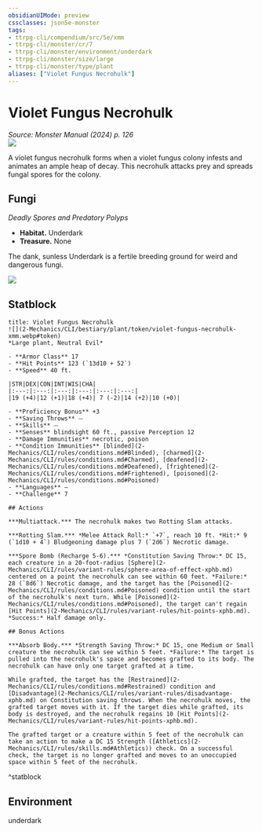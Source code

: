 ```yaml
---
obsidianUIMode: preview
cssclasses: json5e-monster
tags:
- ttrpg-cli/compendium/src/5e/xmm
- ttrpg-cli/monster/cr/7
- ttrpg-cli/monster/environment/underdark
- ttrpg-cli/monster/size/large
- ttrpg-cli/monster/type/plant
aliases: ["Violet Fungus Necrohulk"]
---
```

# Violet Fungus Necrohulk
*Source: Monster Manual (2024) p. 126*  
![](2-Mechanics/CLI/bestiary/plant/img/violet-fungus-necrohulk.webp#right)

A violet fungus necrohulk forms when a violet fungus colony infests and animates an ample heap of decay. This necrohulk attacks prey and spreads fungal spores for the colony.

## Fungi

*Deadly Spores and Predatory Polyps*

- **Habitat.** Underdark  
- **Treasure.** None  

The dank, sunless Underdark is a fertile breeding ground for weird and dangerous fungi.

![](2-Mechanics/CLI/bestiary/plant/img/fungi.webp#center)

## Statblock

```ad-statblock
title: Violet Fungus Necrohulk
![](2-Mechanics/CLI/bestiary/plant/token/violet-fungus-necrohulk-xmm.webp#token)
*Large plant, Neutral Evil*

- **Armor Class** 17 
- **Hit Points** 123 (`13d10 + 52`) 
- **Speed** 40 ft.

|STR|DEX|CON|INT|WIS|CHA|
|:---:|:---:|:---:|:---:|:---:|:---:|
|19 (+4)|12 (+1)|18 (+4)| 7 (-2)|14 (+2)|10 (+0)|

- **Proficiency Bonus** +3
- **Saving Throws** ⏤
- **Skills** ⏤
- **Senses** blindsight 60 ft., passive Perception 12
- **Damage Immunities** necrotic, poison
- **Condition Immunities** [blinded](2-Mechanics/CLI/rules/conditions.md#Blinded), [charmed](2-Mechanics/CLI/rules/conditions.md#Charmed), [deafened](2-Mechanics/CLI/rules/conditions.md#Deafened), [frightened](2-Mechanics/CLI/rules/conditions.md#Frightened), [poisoned](2-Mechanics/CLI/rules/conditions.md#Poisoned)
- **Languages** —
- **Challenge** 7

## Actions

***Multiattack.*** The necrohulk makes two Rotting Slam attacks.

***Rotting Slam.*** *Melee Attack Roll:* `+7`, reach 10 ft. *Hit:* 9 (`1d10 + 4`) Bludgeoning damage plus 7 (`2d6`) Necrotic damage.

***Spore Bomb (Recharge 5-6).*** *Constitution Saving Throw:* DC 15, each creature in a 20-foot-radius [Sphere](2-Mechanics/CLI/rules/variant-rules/sphere-area-of-effect-xphb.md) centered on a point the necrohulk can see within 60 feet. *Failure:* 28 (`8d6`) Necrotic damage, and the target has the [Poisoned](2-Mechanics/CLI/rules/conditions.md#Poisoned) condition until the start of the necrohulk's next turn. While [Poisoned](2-Mechanics/CLI/rules/conditions.md#Poisoned), the target can't regain [Hit Points](2-Mechanics/CLI/rules/variant-rules/hit-points-xphb.md). *Success:* Half damage only.

## Bonus Actions

***Absorb Body.*** *Strength Saving Throw:* DC 15, one Medium or Small creature the necrohulk can see within 5 feet. *Failure:* The target is pulled into the necrohulk's space and becomes grafted to its body. The necrohulk can have only one target grafted at a time.

While grafted, the target has the [Restrained](2-Mechanics/CLI/rules/conditions.md#Restrained) condition and [Disadvantage](2-Mechanics/CLI/rules/variant-rules/disadvantage-xphb.md) on Constitution saving throws. When the necrohulk moves, the grafted target moves with it. If the target dies while grafted, its body is destroyed, and the necrohulk regains 10 [Hit Points](2-Mechanics/CLI/rules/variant-rules/hit-points-xphb.md).

The grafted target or a creature within 5 feet of the necrohulk can take an action to make a DC 15 Strength ([Athletics](2-Mechanics/CLI/rules/skills.md#Athletics)) check. On a successful check, the target is no longer grafted and moves to an unoccupied space within 5 feet of the necrohulk.
```
^statblock

## Environment

underdark